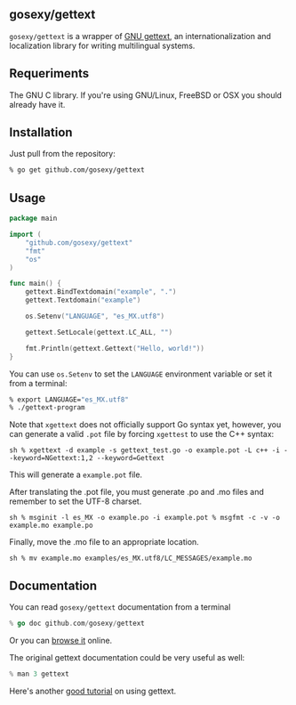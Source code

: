 ## gosexy/gettext

``gosexy/gettext`` is a wrapper of [GNU gettext][1], an internationalization and localization library for writing multilingual systems.

## Requeriments

The GNU C library. If you're using GNU/Linux, FreeBSD or OSX you should already have it.

## Installation

Just pull from the repository:

```sh
% go get github.com/gosexy/gettext
```

## Usage

```go
package main

import (
	"github.com/gosexy/gettext"
	"fmt"
	"os"
)

func main() {
	gettext.BindTextdomain("example", ".")
	gettext.Textdomain("example")

	os.Setenv("LANGUAGE", "es_MX.utf8")

	gettext.SetLocale(gettext.LC_ALL, "")

	fmt.Println(gettext.Gettext("Hello, world!"))
}
```

You can use ``os.Setenv`` to set the ``LANGUAGE`` environment variable or set it from a terminal:

```sh
% export LANGUAGE="es_MX.utf8"
% ./gettext-program
```

Note that ``xgettext`` does not officially support Go syntax yet, however, you can generate a valid ``.pot`` file by forcing
``xgettest`` to use the C++ syntax:

``sh
% xgettext -d example -s gettext_test.go -o example.pot -L c++ -i --keyword=NGettext:1,2 --keyword=Gettext
``

This will generate a ``example.pot`` file.

After translating the .pot file, you must generate .po and .mo files and remember to set the UTF-8 charset.

``sh
% msginit -l es_MX -o example.po -i example.pot
% msgfmt -c -v -o example.mo example.po
``

Finally, move the .mo file to an appropriate location.

``sh
% mv example.mo examples/es_MX.utf8/LC_MESSAGES/example.mo
``

## Documentation

You can read ``gosexy/gettext`` documentation from a terminal

```go
% go doc github.com/gosexy/gettext
```

Or you can [browse it](http://go.pkgdoc.org/github.com/gosexy/gettext) online.

The original gettext documentation could be very useful as well:

```go
% man 3 gettext
```

Here's another [good tutorial][2] on using gettext.

[1]: http://www.gnu.org/software/gettext/
[2]: http://oriya.sarovar.org/docs/gettext_single.html
